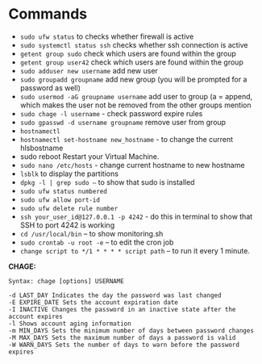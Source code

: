 # Commands

- `sudo ufw status`  to checks whether firewall is active
- `sudo systemctl status ssh`  checks whether ssh connection is active
- `getent group sudo`  check which users are found within the group
- `getent group user42`  check which users are found within the group
- `sudo adduser new username`  add new user
- `sudo groupadd groupname`  add new group (you will be prompted for a password as well)
- `sudo usermod -aG groupname username` add user to group (a = append, which makes the user not be removed from the other groups mention
- `sudo chage -l username` - check password expire rules
- `sudo gpasswd -d username groupname` remove user from group
- `hostnamectl`
- `hostnamectl set-hostname new_hostname` - to change the current hlsbostname
- sudo reboot Restart your Virtual Machine.
- `sudo nano /etc/hosts` - change current hostname to new hostname
- `lsblk` to display the partitions
- `dpkg -l | grep sudo –` to show that sudo is installed
- `sudo ufw status numbered`
- `sudo ufw allow port-id`
- `sudo ufw delete rule number`
- `ssh your_user_id@127.0.0.1 -p 4242` - do this in terminal to show that SSH to port 4242 is working
- `cd /usr/local/bin` – to show monitoring.sh
- `sudo crontab -u root -e` – to edit the cron job
- `change script to */1 * * * * script path` – to run it every 1 minute.

**CHAGE:**

```
Syntax: chage [options] USERNAME

```

```
-d LAST_DAY Indicates the day the password was last changed
-E EXPIRE_DATE Sets the account expiration date
-I INACTIVE Changes the password in an inactive state after the account expires
-l Shows account aging information
-m MIN_DAYS Sets the minimum number of days between password changes
-M MAX_DAYS Sets the maximum number of days a password is valid
-W WARN_DAYS Sets the number of days to warn before the password expires
```
